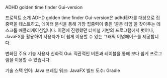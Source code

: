 ADHD golden time finder Gui-version

프로젝트 소개
ADHD golden time finder Gui-version은 adhd환자를 대상으로 집중력을 테스트하고, 데이터 분석을 통해 가장 집중력이 좋은 '골든 타임'을 찾아주는 데스크톱 애플리케이션입니다.
이전에 진행했던 터미널 기반의 프로그램에서 벗어나, JavaFX를 활용하여 사용자가 더 쉽게 이용할 수 있는 그래픽 이넡페이스를 제공합니다.

변화된 주요 기능
사용자 친화적 Gui: 직관적인 버튼과 레이블을 통해 보다 쉽게 프로그램을 이용할 수 있습니다.

기술 스택
언어: Java
프레임 워크: JavaFX
빌드 도수: Gradle
